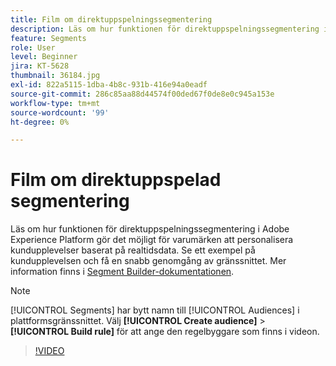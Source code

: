 ```yaml
---
title: Film om direktuppspelningssegmentering
description: Läs om hur funktionen för direktuppspelningssegmentering i Adobe Experience Platform gör det möjligt för varumärken att personalisera kundupplevelser baserat på realtidsdata. Se ett exempel på kundupplevelsen och få en snabb genomgång av gränssnittet.
feature: Segments
role: User
level: Beginner
jira: KT-5628
thumbnail: 36184.jpg
exl-id: 822a5115-1dba-4b8c-931b-416e94a0eadf
source-git-commit: 286c85aa88d44574f00ded67f0de8e0c945a153e
workflow-type: tm+mt
source-wordcount: '99'
ht-degree: 0%

---
```


# Film om direktuppspelad segmentering

Läs om hur funktionen för direktuppspelningssegmentering i Adobe Experience Platform gör det möjligt för varumärken att personalisera kundupplevelser baserat på realtidsdata. Se ett exempel på kundupplevelsen och få en snabb genomgång av gränssnittet. Mer information finns i [Segment Builder-dokumentationen](https://experienceleague.adobe.com/docs/experience-platform/segmentation/ui/segment-builder.html?lang=sv-SE).

>[!NOTE]
>
> [!UICONTROL Segments] har bytt namn till [!UICONTROL Audiences] i plattformsgränssnittet. Välj **[!UICONTROL Create audience]** > **[!UICONTROL Build rule]** för att ange den regelbyggare som finns i videon.

>[!VIDEO](https://video.tv.adobe.com/v/36184?learn=on&enablevpops)


